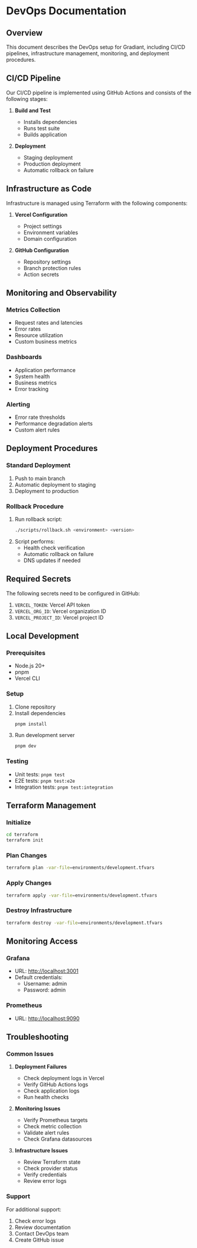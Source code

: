 # DevOps Documentation

## Overview

This document describes the DevOps setup for Gradiant, including CI/CD pipelines, infrastructure management, monitoring, and deployment procedures.

## CI/CD Pipeline

Our CI/CD pipeline is implemented using GitHub Actions and consists of the following stages:

1. **Build and Test**

   - Installs dependencies
   - Runs test suite
   - Builds application

2. **Deployment**

   - Staging deployment
   - Production deployment
   - Automatic rollback on failure

## Infrastructure as Code

Infrastructure is managed using Terraform with the following components:

1. **Vercel Configuration**

   - Project settings
   - Environment variables
   - Domain configuration

2. **GitHub Configuration**

   - Repository settings
   - Branch protection rules
   - Action secrets

## Monitoring and Observability

### Metrics Collection

- Request rates and latencies
- Error rates
- Resource utilization
- Custom business metrics

### Dashboards

- Application performance
- System health
- Business metrics
- Error tracking

### Alerting

- Error rate thresholds
- Performance degradation alerts
- Custom alert rules

## Deployment Procedures

### Standard Deployment

1. Push to main branch
2. Automatic deployment to staging
3. Deployment to production

### Rollback Procedure

1. Run rollback script:
   ```bash
   ./scripts/rollback.sh <environment> <version>
   ```
2. Script performs:
   - Health check verification
   - Automatic rollback on failure
   - DNS updates if needed

## Required Secrets

The following secrets need to be configured in GitHub:

1. `VERCEL_TOKEN`: Vercel API token
2. `VERCEL_ORG_ID`: Vercel organization ID
3. `VERCEL_PROJECT_ID`: Vercel project ID

## Local Development

### Prerequisites

- Node.js 20+
- pnpm
- Vercel CLI

### Setup

1. Clone repository
2. Install dependencies
   ```sh
   pnpm install
   ```
3. Run development server
   ```sh
   pnpm dev
   ```

### Testing

- Unit tests: `pnpm test`
- E2E tests: `pnpm test:e2e`
- Integration tests: `pnpm test:integration`

## Terraform Management

### Initialize

```bash
cd terraform
terraform init
```

### Plan Changes

```bash
terraform plan -var-file=environments/development.tfvars
```

### Apply Changes

```bash
terraform apply -var-file=environments/development.tfvars
```

### Destroy Infrastructure

```bash
terraform destroy -var-file=environments/development.tfvars
```

## Monitoring Access

### Grafana

- URL: [http://localhost:3001](http://localhost:3001)
- Default credentials:
  - Username: admin
  - Password: admin

### Prometheus

- URL: [http://localhost:9090](http://localhost:9090)

## Troubleshooting

### Common Issues

1. **Deployment Failures**

   - Check deployment logs in Vercel
   - Verify GitHub Actions logs
   - Check application logs
   - Run health checks

2. **Monitoring Issues**

   - Verify Prometheus targets
   - Check metric collection
   - Validate alert rules
   - Check Grafana datasources

3. **Infrastructure Issues**

   - Review Terraform state
   - Check provider status
   - Verify credentials
   - Review error logs

### Support

For additional support:

1. Check error logs
2. Review documentation
3. Contact DevOps team
4. Create GitHub issue
